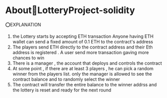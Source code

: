 # About💱LotteryProject-solidity

⭕EXPLANATION 
1) the Lottery starts by accepting ETH transaction Anyone having ETH wallet can send a fixed amount of 0.1 ETH to the contract's address
2) The players send ETH directly to the contract address and their Eth address is registered . A user send more transaction gaving more chances to win
3) There is a manager , the account that deploys and controls the contract
4) At some point , if there are at least 3 players , he can pick a random winner from the players list. only the manager is allowed to see the contract balance and to randomly
select the winner
5) The contract will transfer the entire balance to the winner addrss and the lottery is reset and ready for the next round
